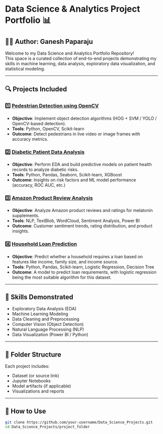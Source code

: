 # Data Science & Analytics Project Portfolio 📊

## 👨‍💻 Author: Ganesh Paparaju

Welcome to my Data Science and Analytics Portfolio Repository!  
This space is a curated collection of end-to-end projects demonstrating my skills in machine learning, data analysis, exploratory data visualization, and statistical modeling.

---

## 🔍 Projects Included

### 1️⃣ [Pedestrian Detection using OpenCV](./pedestrian_detection/)
- **Objective**: Implement object detection algorithms (HOG + SVM / YOLO / OpenCV-based detection).
- **Tools**: Python, OpenCV, Scikit-learn
- **Outcome**: Detect pedestrians in live video or image frames with accuracy metrics.

### 2️⃣ [Diabetic Patient Data Analysis](./diabetic_analysis_project/)
- **Objective**: Perform EDA and build predictive models on patient health records to analyze diabetic risks.
- **Tools**: Python, Pandas, Seaborn, Scikit-learn, XGBoost
- **Outcome**: Insights on risk factors and ML model performance (accuracy, ROC AUC, etc.)

### 3️⃣ [Amazon Product Review Analysis](./amazon_review_analysis/)
- **Objective**: Analyze Amazon product reviews and ratings for melatonin supplements.
- **Tools**: NLP, TextBlob, WordCloud, Sentiment Analysis, Power BI
- **Outcome**: Customer sentiment trends, rating distribution, and product insights.

### 4️⃣ [Household Loan Prediction](./household_loan_prediction/)
- **Objective**: Predict whether a household requires a loan based on features like income, family size, and income source.
- **Tools**: Python, Pandas, Scikit-learn, Logistic Regression, Decision Tree
- **Outcome**: A model to predict loan requirements, with logistic regression being the most suitable algorithm for this dataset.

---

## 🧠 Skills Demonstrated
- Exploratory Data Analysis (EDA)
- Machine Learning Modeling
- Data Cleaning and Preprocessing
- Computer Vision (Object Detection)
- Natural Language Processing (NLP)
- Data Visualization (Power BI / Python)

---

## 📂 Folder Structure
Each project includes:
- Dataset (or source link)
- Jupyter Notebooks
- Model artifacts (if applicable)
- Visualizations and reports

---

## 🚀 How to Use
```bash
git clone https://github.com/your-username/Data_Science_Projects.git
cd Data_Science_Projects/project_folder
